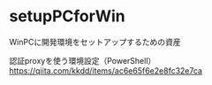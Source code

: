 # setupPCforWin
WinPCに開発環境をセットアップするための資産

認証proxyを使う環境設定（PowerShell）
https://qiita.com/kkdd/items/ac6e65f6e2e8fc32e7ca